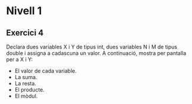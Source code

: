 # Nivell 1
## Exercici 4
Declara dues variables X i Y de tipus int, dues variables N i M de tipus double i assigna a cadascuna un valor. A continuació, mostra per pantalla per a X i Y:

- El valor de cada variable.
- La suma.
- La resta.
- El producte.
- El mòdul.
